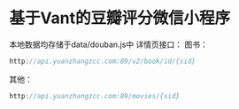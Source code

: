 # 基于Vant的豆瓣评分微信小程序

本地数据均存储于data/douban.js中
详情页接口：
图书：

~~~~js
http://api.yuanzhangzcc.com:89/v2/book/id/{sid}
~~~~

其他：

~~~js
http://api.yuanzhangzcc.com:89/movies/{sid}
~~~
